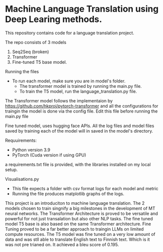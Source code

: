 # Machine Language Translation using Deep Learing methods.

This repository contains code for a language translation project.

The repo consists of 3 models 
1. Seq2Seq (broken)
2. Transformer
3. Fine-tuned T5 base model.

Running the files
- To run each model, make sure you are in model's folder.
  -  The transformer model is trained by running the main.py file.
  - To train the T5 model, run the language_translation.py file.

The Transformer model follows the implementaion by https://github.com/hkproj/pytorch-transformer
and all the configurations for traingin the model is done via the config file. Edit this file before running the main.py file

Fine tuned model, uses hugging face APIs. All the log files and model files saved by training each of the model will in saved in the model's directory.

Requuirements:
- Python version 3.9
- PyTorch (Cuda version if using GPU)
  
a requirements.txt file is provided, with the libraries installed on my local setup.

Visualisations.py 
- This file expects a folder with csv format logs for each model and metric
- Running the file produces matplotlib graphs of the logs.

This project is an introduciton to machine language translation. The 2 models chosen to train singnify a big milestones in the development of MT neural networks. The Transformer Architecture is proved to be versatile and powerful for not just transalation but also other NLP tasks. The fine tuned model T5 base is also based on the same Transformer architecture. Fine Tuning proved to be a far better approach to traingin LLMs on limited compute resources. 
The T5 model was fine tuned on a very low amount of data and was stll able to translate English text to Finnish text. Which is it was not pre trianed on. It achieved a bleu score of 0.195. 
